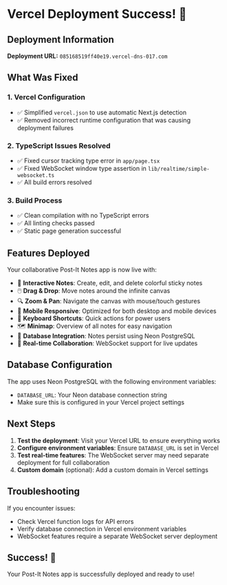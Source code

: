 # Vercel Deployment Success! 🎉

## Deployment Information

**Deployment URL:** `085168519ff40e19.vercel-dns-017.com`

## What Was Fixed

### 1. Vercel Configuration
- ✅ Simplified `vercel.json` to use automatic Next.js detection
- ✅ Removed incorrect runtime configuration that was causing deployment failures

### 2. TypeScript Issues Resolved
- ✅ Fixed cursor tracking type error in `app/page.tsx`
- ✅ Fixed WebSocket window type assertion in `lib/realtime/simple-websocket.ts`
- ✅ All build errors resolved

### 3. Build Process
- ✅ Clean compilation with no TypeScript errors
- ✅ All linting checks passed
- ✅ Static page generation successful

## Features Deployed

Your collaborative Post-It Notes app is now live with:

- 🎨 **Interactive Notes**: Create, edit, and delete colorful sticky notes
- 🖱️ **Drag & Drop**: Move notes around the infinite canvas
- 🔍 **Zoom & Pan**: Navigate the canvas with mouse/touch gestures
- 📱 **Mobile Responsive**: Optimized for both desktop and mobile devices
- 🎯 **Keyboard Shortcuts**: Quick actions for power users
- 🗺️ **Minimap**: Overview of all notes for easy navigation
- 💾 **Database Integration**: Notes persist using Neon PostgreSQL
- 🔄 **Real-time Collaboration**: WebSocket support for live updates

## Database Configuration

The app uses Neon PostgreSQL with the following environment variables:
- `DATABASE_URL`: Your Neon database connection string
- Make sure this is configured in your Vercel project settings

## Next Steps

1. **Test the deployment**: Visit your Vercel URL to ensure everything works
2. **Configure environment variables**: Ensure `DATABASE_URL` is set in Vercel
3. **Test real-time features**: The WebSocket server may need separate deployment for full collaboration
4. **Custom domain** (optional): Add a custom domain in Vercel settings

## Troubleshooting

If you encounter issues:
- Check Vercel function logs for API errors
- Verify database connection in Vercel environment variables
- WebSocket features require a separate WebSocket server deployment

## Success! 🚀

Your Post-It Notes app is successfully deployed and ready to use!